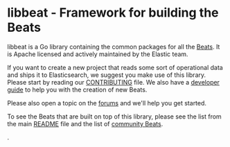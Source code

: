 # libbeat - Framework for building the Beats

libbeat is a Go library containing the common packages for all the
[Beats](https://www.elastic.co/products/beats).
It is Apache licensed and actively maintained by the Elastic team.

If you want to create a new project that reads some sort of operational data
and ships it to Elasticsearch, we suggest you make use of this library. Please
start by reading our [CONTRIBUTING](../CONTRIBUTING.md) file. We also have a
[developer
guide](https://www.elastic.co/guide/en/beats/libbeat/current/new-beat.html) to
help you with the creation of new Beats.

Please also open a topic on the [forums](https://discuss.elastic.co/c/beats/libbeat) and
we'll help you get started.

To see the Beats that are built on top of this library, please see the list
from the main [README](../README.md) file and the list of [community
Beats](https://www.elastic.co/guide/en/beats/libbeat/master/community-beats.html).

.
